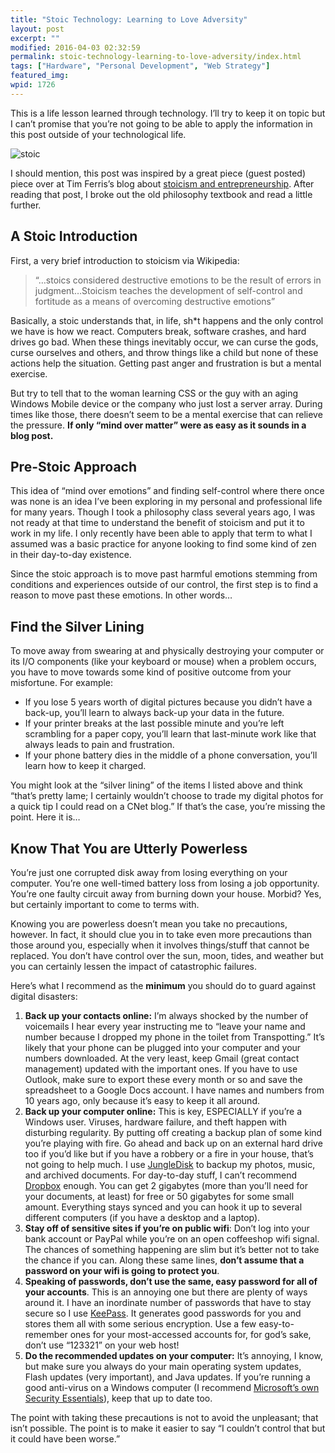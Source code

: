 ```yaml
---
title: "Stoic Technology: Learning to Love Adversity"
layout: post
excerpt: ""
modified: 2016-04-03 02:32:59
permalink: stoic-technology-learning-to-love-adversity/index.html
tags: ["Hardware", "Personal Development", "Web Strategy"]
featured_img:
wpid: 1726
---
```



This is a life lesson learned through technology. I’ll try to keep it on topic but I can’t promise that you’re not going to be able to apply the information in this post outside of your technological life.

![stoic](/_images/2011/02/stoic.jpg)

I should mention, this post was inspired by a great piece (guest posted) piece over at Tim Ferris’s blog about [stoicism and entrepreneurship](http://www.fourhourworkweek.com/blog/2009/04/13/stoicism-101-a-practical-guide-for-entrepreneurs/). After reading that post, I broke out the old philosophy textbook and read a little further.

A Stoic Introduction
--------------------

First, a very brief introduction to stoicism via Wikipedia:

> “…stoics considered destructive emotions to be the result of errors in judgment…Stoicism teaches the development of self-control and fortitude as a means of overcoming destructive emotions”

Basically, a stoic understands that, in life, sh\*t happens and the only control we have is how we react. Computers break, software crashes, and hard drives go bad. When these things inevitably occur, we can curse the gods, curse ourselves and others, and throw things like a child but none of these actions help the situation. Getting past anger and frustration is but a mental exercise.

But try to tell that to the woman learning CSS or the guy with an aging Windows Mobile device or the company who just lost a server array. During times like those, there doesn’t seem to be a mental exercise that can relieve the pressure. **If only “mind over matter” were as easy as it sounds in a blog post.**

Pre-Stoic Approach
------------------

This idea of “mind over emotions” and finding self-control where there once was none is an idea I’ve been exploring in my personal and professional life for many years. Though I took a philosophy class several years ago, I was not ready at that time to understand the benefit of stoicism and put it to work in my life. I only recently have been able to apply that term to what I assumed was a basic practice for anyone looking to find some kind of zen in their day-to-day existence.

Since the stoic approach is to move past harmful emotions stemming from conditions and experiences outside of our control, the first step is to find a reason to move past these emotions. In other words…

Find the Silver Lining
----------------------

To move away from swearing at and physically destroying your computer or its I/O components (like your keyboard or mouse) when a problem occurs, you have to move towards some kind of positive outcome from your misfortune. For example:

- If you lose 5 years worth of digital pictures because you didn’t have a back-up, you’ll learn to always back-up your data in the future.
- If your printer breaks at the last possible minute and you’re left scrambling for a paper copy, you’ll learn that last-minute work like that always leads to pain and frustration.
- If your phone battery dies in the middle of a phone conversation, you’ll learn how to keep it charged.

You might look at the “silver lining” of the items I listed above and think “that’s pretty lame; I certainly wouldn’t choose to trade my digital photos for a quick tip I could read on a CNet blog.” If that’s the case, you’re missing the point. Here it is…

Know That You are Utterly Powerless
-----------------------------------

You’re just one corrupted disk away from losing everything on your computer. You’re one well-timed battery loss from losing a job opportunity. You’re one faulty circuit away from burning down your house. Morbid? Yes, but certainly important to come to terms with.

Knowing you are powerless doesn’t mean you take no precautions, however. In fact, it should clue you in to take even more precautions than those around you, especially when it involves things/stuff that cannot be replaced. You don’t have control over the sun, moon, tides, and weather but you can certainly lessen the impact of catastrophic failures.

Here’s what I recommend as the **minimum** you should do to guard against digital disasters:

1. **Back up your contacts online:** I’m always shocked by the number of voicemails I hear every year instructing me to “leave your name and number because I dropped my phone in the toilet from Transpotting.” It’s likely that your phone can be plugged into your computer and your numbers downloaded. At the very least, keep Gmail (great contact management) updated with the important ones. If you have to use Outlook, make sure to export these every month or so and save the spreadsheet to a Google Docs account. I have names and numbers from 10 years ago, only because it’s easy to keep it all around.
2. **Back up your computer online:** This is key, ESPECIALLY if you’re a Windows user. Viruses, hardware failure, and theft happen with disturbing regularity. By putting off creating a backup plan of some kind you’re playing with fire. Go ahead and back up on an external hard drive too if you’d like but if you have a robbery or a fire in your house, that’s not going to help much. I use [JungleDisk](https://www.jungledisk.com/) to backup my photos, music, and archived documents. For day-to-day stuff, I can’t recommend [Dropbox](https://www.dropbox.com/referrals/NTY0Mjc1OQ) enough. You can get 2 gigabytes (more than you’ll need for your documents, at least) for free or 50 gigabytes for some small amount. Everything stays synced and you can hook it up to several different computers (if you have a desktop and a laptop).
3. **Stay off of sensitive sites if you’re on public wifi**: Don’t log into your bank account or PayPal while you’re on an open coffeeshop wifi signal. The chances of something happening are slim but it’s better not to take the chance if you can. Along these same lines, **don’t assume that a password on your wifi is going to protect you**.
4. **Speaking of passwords, don’t use the same, easy password for all of your accounts**. This is an annoying one but there are plenty of ways around it. I have an inordinate number of passwords that have to stay secure so I use [KeePass](http://keepass.info/). It generates good passwords for you and stores them all with some serious encryption. Use a few easy-to-remember ones for your most-accessed accounts for, for god’s sake, don’t use “123321” on your web host!
5. **Do the recommended updates on your computer:** It’s annoying, I know, but make sure you always do your main operating system updates, Flash updates (very important), and Java updates. If you’re running a good anti-virus on a Windows computer (I recommend [Microsoft’s own Security Essentials](http://www.microsoft.com/security_essentials/)), keep that up to date too.

The point with taking these precautions is not to avoid the unpleasant; that isn’t possible. The point is to make it easier to say “I couldn’t control that but it could have been worse.”
